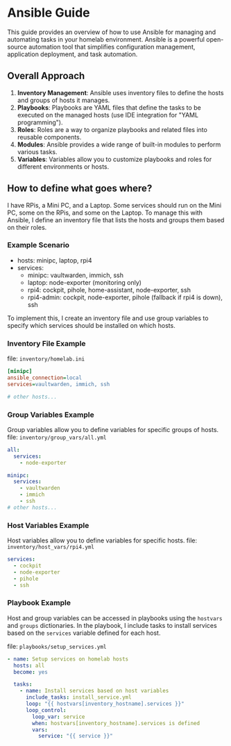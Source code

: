 # Ansible Guide

This guide provides an overview of how to use Ansible for managing and automating tasks in your homelab environment.
Ansible is a powerful open-source automation tool that simplifies configuration management, application deployment, and task automation.

## Overall Approach
1. **Inventory Management**: Ansible uses inventory files to define the hosts and groups of hosts it manages.
2. **Playbooks**: Playbooks are YAML files that define the tasks to be executed on the managed hosts (use IDE integration for "YAML programming").
3. **Roles**: Roles are a way to organize playbooks and related files into reusable components.
4. **Modules**: Ansible provides a wide range of built-in modules to perform various tasks.
5. **Variables**: Variables allow you to customize playbooks and roles for different environments or hosts.

## How to define what goes where?
I have RPis, a Mini PC, and a Laptop. Some services should run on the Mini PC, some on the RPis, and some on the Laptop.
To manage this with Ansible, I define an inventory file that lists the hosts and groups them based on their roles.

### Example Scenario
- hosts: minipc, laptop, rpi4
- services:
    - minipc: vaultwarden, immich, ssh
    - laptop: node-exporter (monitoring only)
    - rpi4: cockpit, pihole, home-assistant, node-exporter, ssh
    - rpi4-admin: cockpit, node-exporter, pihole (fallback if rpi4 is down), ssh

To implement this, I create an inventory file and use group variables to specify which services should be installed on which hosts.
### Inventory File Example
file: `inventory/homelab.ini`
```ini
[minipc]
ansible_connection=local
services=vaultwarden, immich, ssh

# other hosts...
```

### Group Variables Example
Group variables allow you to define variables for specific groups of hosts.
file: `inventory/group_vars/all.yml`
```yaml
all:
  services:
    - node-exporter

minipc:
  services:
    - vaultwarden
    - immich
    - ssh
# other hosts...
```

### Host Variables Example
Host variables allow you to define variables for specific hosts.
file: `inventory/host_vars/rpi4.yml`
```yaml
services:
  - cockpit
  - node-exporter
  - pihole
  - ssh
```

### Playbook Example
Host and group variables can be accessed in playbooks using the `hostvars` and `groups` dictionaries.
In the playbook, I include tasks to install services based on the `services` variable defined for each host.

file: `playbooks/setup_services.yml`
```yaml
- name: Setup services on homelab hosts
  hosts: all
  become: yes

  tasks:
    - name: Install services based on host variables
      include_tasks: install_service.yml
      loop: "{{ hostvars[inventory_hostname].services }}"
      loop_control:
        loop_var: service
        when: hostvars[inventory_hostname].services is defined
        vars:
          service: "{{ service }}"
```